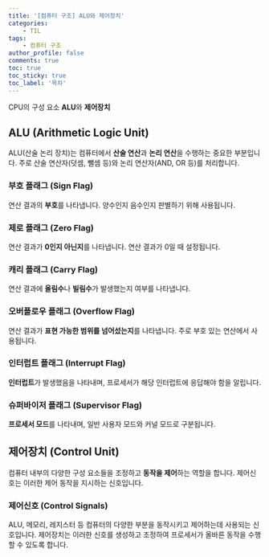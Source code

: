 ```yaml
---
title: '[컴퓨터 구조] ALU와 제어장치'
categories:
    - TIL
tags:
    - 컴퓨터 구조
author_profile: false
comments: true
toc: true
toc_sticky: true
toc_label: '목차'
---
```


CPU의 구성 요소 **ALU**와 **제어장치**

## ALU (Arithmetic Logic Unit)
ALU(산술 논리 장치)는 컴퓨터에서 **산술 연산**과 **논리 연산**을 수행하는 중요한 부분입니다. 주로 산술 연산자(덧셈, 뺄셈 등)와 논리 연산자(AND, OR 등)를 처리합니다.

### 부호 플래그 (Sign Flag)
연산 결과의 **부호**를 나타냅니다. 양수인지 음수인지 판별하기 위해 사용됩니다.

### 제로 플래그 (Zero Flag)
연산 결과가 **0인지 아닌지**를 나타냅니다. 연산 결과가 0일 때 설정됩니다.

### 캐리 플래그 (Carry Flag)
연산 결과에 **올림수**나 **빌림수**가 발생했는지 여부를 나타냅니다.

### 오버플로우 플래그 (Overflow Flag)
연산 결과가 **표현 가능한 범위를 넘어섰는지**를 나타냅니다. 주로 부호 있는 연산에서 사용됩니다.

### 인터럽트 플래그 (Interrupt Flag)
**인터럽트**가 발생했음을 나타내며, 프로세서가 해당 인터럽트에 응답해야 함을 알립니다.

### 슈퍼바이저 플래그 (Supervisor Flag)
**프로세서 모드**를 나타내며, 일반 사용자 모드와 커널 모드로 구분됩니다.

## 제어장치 (Control Unit)
컴퓨터 내부의 다양한 구성 요소들을 조정하고 **동작을 제어**하는 역할을 합니다. 제어신호는 이러한 제어 동작을 지시하는 신호입니다.

### 제어신호 (Control Signals)
ALU, 메모리, 레지스터 등 컴퓨터의 다양한 부분을 동작시키고 제어하는데 사용되는 신호입니다. 제어장치는 이러한 신호를 생성하고 조정하여 프로세서가 올바른 동작을 수행할 수 있도록 합니다.